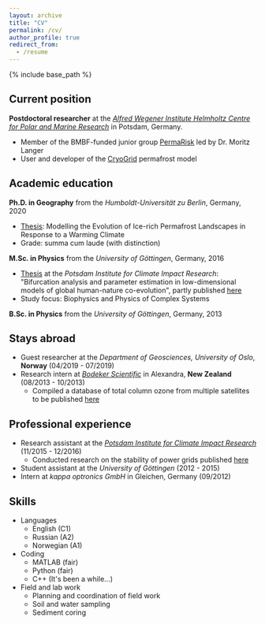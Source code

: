 ```yaml
---
layout: archive
title: "CV"
permalink: /cv/
author_profile: true
redirect_from:
  - /resume
---
```


{% include base_path %}



## Current position

**Postdoctoral researcher** at the *[Alfred Wegener Institute Helmholtz Centre for Polar and Marine Research](https://www.awi.de)* in Potsdam, Germany.

* Member of the BMBF-funded junior group [PermaRisk](https://www.awi.de/en/science/junior-groups/permarisk.html) led by Dr. Moritz Langer
* User and developer of the [CryoGrid](https://github.com/CryoGrid/CryoGrid) permafrost model



## Academic education

**Ph.D. in Geography** from the *Humboldt-Universität zu Berlin*, Germany, 2020

* [Thesis](https://jannitzbon.github.io/files/dissertation_nitzbon_jan.pdf): Modelling the Evolution of Ice­-rich Permafrost Landscapes in Response to a Warming Climate
* Grade: summa cum laude (with distinction)

**M.Sc. in Physics** from the *University of Göttingen*, Germany, 2016

- [Thesis](https://jannitzbon.github.io/files/masterthesis_nitzbon_jan.pdf) at the *Potsdam Institute for Climate Impact Research*: "Bifurcation analysis and parameter estimation in low-­dimensional models of global human­-nature co-evolution", partly published [here](https://doi.org/10.1088/1748-9326/aa7581)
- Study focus: Biophysics and Physics of Complex Systems

**B.Sc. in Physics** from the *University of Göttingen*, Germany, 2013



## Stays abroad

- Guest researcher at the *Department of Geosciences, University of Oslo*, **Norway** (04/2019 - 07/2019)
- Research intern at *[Bodeker Scientific](http://www.bodekerscientific.com/)* in Alexandra, **New Zealand** (08/2013 - 10/2013)
  - Compiled a database of total column ozone from multiple satellites to be published [here](https://doi.org/10.5194/essd-2020-218)



## Professional experience

- Research assistant at the *[Potsdam Institute for Climate Impact Research](https://www.pik-potsdam.de/en)* (11/2015 - 12/2016)
  - Conducted research on the stability of power grids published [here](https://doi.org/10.1088/1367-2630/aa6321)
- Student assistant at the *University of Göttingen* (2012 - 2015)
- Intern at *kappa optronics GmbH* in Gleichen, Germany (09/2012)



## Skills

* Languages
  * English (C1)
  * Russian (A2)
  * Norwegian (A1)
* Coding
  * MATLAB (fair)
  * Python (fair)
  * C++ (It's been a while...)
* Field and lab work
  * Planning and coordination of field work
  * Soil and water sampling
  * Sediment coring
